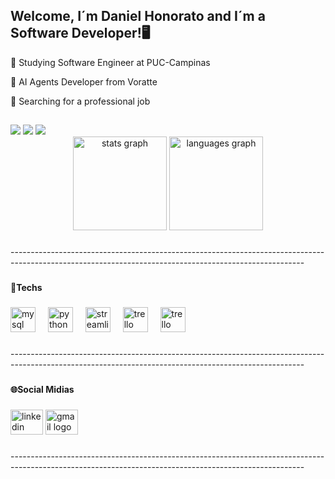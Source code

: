  ## Welcome, I´m Daniel Honorato and I´m a Software Developer!🖥️

📕 Studying Software Engineer at PUC-Campinas

🤖 AI Agents Developer from Voratte 

🎯 Searching for a professional job


</div>
  
  ##
 
<div> 
  <a href="https://instagram.com/dani_hono" target="_blank"><img src="https://img.shields.io/badge/-Instagram-%23E4405F?style=for-the-badge&logo=instagram&logoColor=white" target="_blank"></a>
  <a href = "danihono@icloud.com"><img src="https://img.shields.io/badge/-Gmail-%23333?style=for-the-badge&logo=gmail&logoColor=white" target="_blank"></a>
  <a href="https://www.linkedin.com/in/Daniel Honorato-45875016a" target="_blank"><img src="https://img.shields.io/badge/-LinkedIn-%230077B5?style=for-the-badge&logo=linkedin&logoColor=white" target="_blank"></a> 
  
</div>

<div align="center">
  <img src="https://github-readme-stats.vercel.app/api?username=danihono&hide_title=false&hide_rank=true&show_icons=true&include_all_commits=true&count_private=true&disable_animations=false&theme=tokyonight&locale=en&hide_border=false&order=1" height="150" alt="stats graph"  />
  <img src="https://github-readme-stats.vercel.app/api/top-langs?username=danihono&locale=en&hide_title=false&layout=compact&card_width=320&langs_count=5&theme=tokyonight&hide_border=true&order=2" height="150" alt="languages graph"  />
</div>

###

<p align="left">-------------------------------------------------------------------------------------------------------------------------------------------------------</p>

###

<h4 align="left">🚀Techs</h4>

###

<div align="left">
  <img src="https://cdn.jsdelivr.net/gh/devicons/devicon/icons/mysql/mysql-original.svg" height="40" alt="mysql logo"  />
   <img width="12" />
  <img src="https://cdn.jsdelivr.net/gh/devicons/devicon/icons/python/python-original.svg" height="40" alt="python logo"  />
  <img width="12" />
  <img src= "https://cdn.jsdelivr.net/gh/devicons/devicon/icons/streamlit/streamlit-original.svg" height="40" alt="streamlit logo"  />
  <img width="12" />
  <img src="https://cdn.jsdelivr.net/gh/devicons/devicon/icons/trello/trello-original.svg" height="40" alt="trello logo"  />
  <img width="12" />
  <img src="https://cdn.jsdelivr.net/gh/devicons/devicon/icons/jupyter/jupyter-original.svg" height="40" alt="trello logo"  />
 
</div>

###

<p align="left">-------------------------------------------------------------------------------------------------------------------------------------------------------</p>

###

<h4 align="left">🌐Social Midias</h4>

###

<div align="left">
  <a href="https://www.linkedin.com/in/tom%C3%A1s-de-paula-michelon-toniato-a4ba25335/" target="_blank">
    <img src="https://raw.githubusercontent.com/maurodesouza/profile-readme-generator/master/src/assets/icons/social/linkedin/default.svg" width="52" height="40" alt="linkedin logo"  /></a>
  
  <a href="https://mail.google.com/mail/u/0/#inbox?compose=DmwnWrRqjCHQxNfQTdTnblmLskHtJCCcrbpgSPgbfHCMbfXSkjGhWrXxTDMBqgFkpwKPKNPQVxbv" target="_blank">
    <img src="https://raw.githubusercontent.com/maurodesouza/profile-readme-generator/master/src/assets/icons/social/gmail/default.svg" width="52" height="40" alt="gmail logo"  /></a>
  
</div>

###

<p align="left">-------------------------------------------------------------------------------------------------------------------------------------------------------</p>



